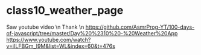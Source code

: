 # class10_weather_page

Saw youtube video \n
Thank \n
https://github.com/AsmrProg-YT/100-days-of-javascript/tree/master/Day%20%2310%20-%20Weather%20App
https://www.youtube.com/watch?v=iILFBGm_I9M&list=WL&index=60&t=476s

